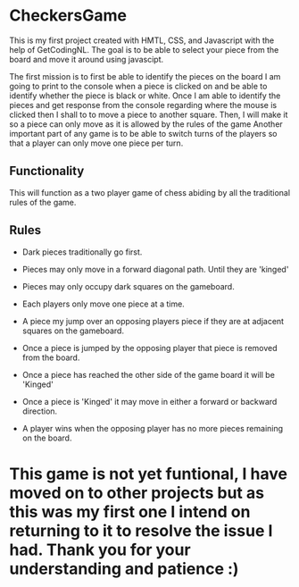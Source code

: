 # CheckersGame
This is my first project created with HMTL, CSS, and Javascript with the help of GetCodingNL. The goal is to be able to select your piece from the board and move it around using javascipt.

The first mission is to first be able to identify the pieces on the board I am going to print to the console when a piece is clicked on and be able to identify whether the piece is black or white. 
Once I am able to identify the pieces and get response from the console regarding where the mouse is clicked then I shall to to move a piece to another square.
Then, I will make it so a piece can only move as it is allowed by the rules of the game
Another important part of any game is to be able to switch turns of the players so that a player can only move one piece per turn.

## Functionality
This will function as a two player game of chess abiding by all the traditional rules of the game.

## Rules
- Dark pieces traditionally go first.

- Pieces may only move in a forward diagonal path. Until they are 'kinged'

- Pieces may only occupy dark squares on the gameboard.

- Each players only move one piece at a time.

- A piece my jump over an opposing players piece if they are at adjacent squares on the gameboard.

- Once a piece is jumped by the opposing player that piece is removed from the board.

- Once a piece has reached the other side of the game board it will be 'Kinged'

- Once a piece is 'Kinged' it may move in either a forward or backward direction.

- A player wins when the opposing player has no more pieces remaining on the board.

# This game is not yet funtional, I have moved on to other projects but as this was my first one I intend on returning to it to resolve the issue I had. Thank you for your understanding and patience :)
